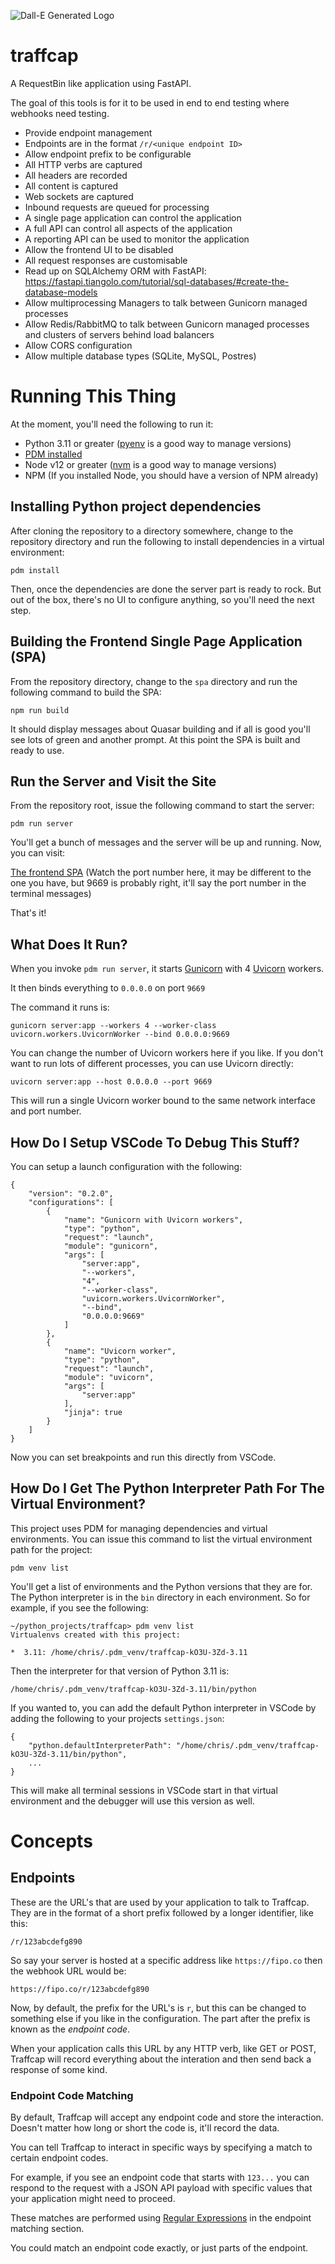 ![Dall-E Generated Logo](https://github.com/huh-sters/traffcap/blob/master/spa/src/assets/traffcap_logo.png?raw=true)

# traffcap

A RequestBin like application using FastAPI.

The goal of this tools is for it to be used in end to end testing where webhooks need testing.

* Provide endpoint management
* Endpoints are in the format `/r/<unique endpoint ID>`
* Allow endpoint prefix to be configurable
* All HTTP verbs are captured
* All headers are recorded
* All content is captured
* Web sockets are captured
* Inbound requests are queued for processing
* A single page application can control the application
* A full API can control all aspects of the application
* A reporting API can be used to monitor the application
* Allow the frontend UI to be disabled
* All request responses are customisable
* Read up on SQLAlchemy ORM with FastAPI: https://fastapi.tiangolo.com/tutorial/sql-databases/#create-the-database-models
* Allow multiprocessing Managers to talk between Gunicorn managed processes
* Allow Redis/RabbitMQ to talk between Gunicorn managed processes and clusters of servers behind load balancers
* Allow CORS configuration
* Allow multiple database types (SQLite, MySQL, Postres)


# Running This Thing

At the moment, you'll need the following to run it:

* Python 3.11 or greater ([pyenv](https://github.com/pyenv/pyenv#automatic-installer) is a good way to manage versions)
* [PDM installed](https://pdm.fming.dev/latest/#installation)
* Node v12 or greater ([nvm](https://github.com/nvm-sh/nvm#installing-and-updating) is a good way to manage versions)
* NPM (If you installed Node, you should have a version of NPM already)

## Installing Python project dependencies

After cloning the repository to a directory somewhere, change to the repository directory and run the following to install dependencies in a virtual environment:

`pdm install`

Then, once the dependencies are done the server part is ready to rock. But out of the box, there's no UI to configure anything, so you'll need the next step.

## Building the Frontend Single Page Application (SPA)

From the repository directory, change to the `spa` directory and run the following command to build the SPA:

`npm run build`

It should display messages about Quasar building and if all is good you'll see lots of green and another prompt. At this point the SPA is built and ready to use.

## Run the Server and Visit the Site

From the repository root, issue the following command to start the server:

`pdm run server`

You'll get a bunch of messages and the server will be up and running. Now, you can visit:

[The frontend SPA](http://localhost:9669) (Watch the port number here, it may be different to the one you have, but 9669 is probably right, it'll say the port number in the terminal messages)

That's it!

## What Does It Run?

When you invoke `pdm run server`, it starts [Gunicorn](https://gunicorn.org/) with 4 [Uvicorn](https://www.uvicorn.org/) workers.

It then binds everything to `0.0.0.0` on port `9669`

The command it runs is:

`gunicorn server:app --workers 4 --worker-class uvicorn.workers.UvicornWorker --bind 0.0.0.0:9669`

You can change the number of Uvicorn workers here if you like. If you don't want to run lots of different processes, you can use Uvicorn directly:

`uvicorn server:app --host 0.0.0.0 --port 9669`

This will run a single Uvicorn worker bound to the same network interface and port number.

## How Do I Setup VSCode To Debug This Stuff?

You can setup a launch configuration with the following:

```
{
    "version": "0.2.0",
    "configurations": [
        {
            "name": "Gunicorn with Uvicorn workers",
            "type": "python",
            "request": "launch",
            "module": "gunicorn",
            "args": [
                "server:app",
                "--workers",
                "4",
                "--worker-class",
                "uvicorn.workers.UvicornWorker",
                "--bind",
                "0.0.0.0:9669"
            ]
        },
        {
            "name": "Uvicorn worker",
            "type": "python",
            "request": "launch",
            "module": "uvicorn",
            "args": [
                "server:app"
            ],
            "jinja": true
        }
    ]
}
```

Now you can set breakpoints and run this directly from VSCode.

## How Do I Get The Python Interpreter Path For The Virtual Environment?

This project uses PDM for managing dependencies and virtual environments. You can issue this command to list the virtual environment path for the project:

`pdm venv list`

You'll get a list of environments and the Python versions that they are for. The Python interpreter is in the `bin` directory in each environment. So for example, if you see the following:

```
~/python_projects/traffcap> pdm venv list
Virtualenvs created with this project:

*  3.11: /home/chris/.pdm_venv/traffcap-kO3U-3Zd-3.11
```

Then the interpreter for that version of Python 3.11 is:

`/home/chris/.pdm_venv/traffcap-kO3U-3Zd-3.11/bin/python`

If you wanted to, you can add the default Python interpreter in VSCode by adding the following to your projects `settings.json`:

```
{
    "python.defaultInterpreterPath": "/home/chris/.pdm_venv/traffcap-kO3U-3Zd-3.11/bin/python",
    ...
}
```

This will make all terminal sessions in VSCode start in that virtual environment and the debugger will use this version as well.

# Concepts

## Endpoints

These are the URL's that are used by your application to talk to Traffcap. They are in the format of a short prefix followed by a longer identifier, like this:

`/r/123abcdefg890`

So say your server is hosted at a specific address like `https://fipo.co` then the webhook URL would be:

`https://fipo.co/r/123abcdefg890`

Now, by default, the prefix for the URL's is `r`, but this can be changed to something else if you like in the configuration. The part after the prefix is known as the *endpoint code*.

When your application calls this URL by any HTTP verb, like GET or POST, Traffcap will record everything about the interation and then send back a response of some kind.

### Endpoint Code Matching

By default, Traffcap will accept any endpoint code and store the interaction. Doesn't matter how long or short the code is, it'll record the data.

You can tell Traffcap to interact in specific ways by specifying a match to certain endpoint codes.

For example, if you see an endpoint code that starts with `123...` you can respond to the request with a JSON API payload with specific values that your application might need to proceed.

These matches are performed using [Regular Expressions](https://www.regular-expressions.info/) in the endpoint matching section.

You could match an endpoint code exactly, or just parts of the endpoint.
